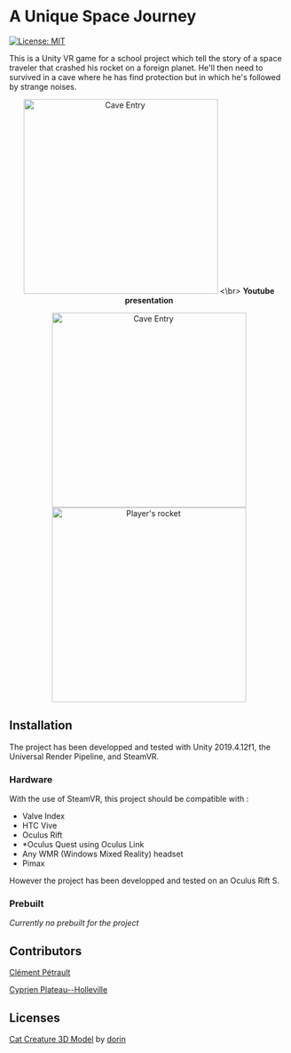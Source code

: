 # A Unique Space Journey

[![License: MIT](https://img.shields.io/badge/License-MIT-yellow.svg)](https://opensource.org/licenses/MIT)

This is a Unity VR game for a school project which tell the story of a space traveler that crashed his rocket on a foreign planet. He'll then need to survived in a cave where he has find protection but in which he's followed by strange noises.

<p align="center">
  <a href="https://www.youtube.com/watch?v=_ASvNGurleg"><img src="https://img.youtube.com/vi/_ASvNGurleg/0.jpg" alt="Cave Entry" width="350"/></a>
  <\br>
  <b>Youtube presentation</b>
</p>

<p align="center">
<img src="https://github.com/PlathC/AUniqueSpaceJourney/blob/main/readme_image/cave_entry.png" alt="Cave Entry" width="350"/><img src="https://github.com/PlathC/AUniqueSpaceJourney/blob/main/readme_image/rocket.png" alt="Player's rocket" width="350"/>
</p>

## Installation

The project has been developped and tested with Unity 2019.4.12f1, the Universal Render Pipeline, and SteamVR.

### Hardware

With the use of SteamVR, this project should be compatible with :

- Valve Index
- HTC Vive
- Oculus Rift
- *Oculus Quest using Oculus Link
- Any WMR (Windows Mixed Reality) headset
- Pimax

However the project has been developped and tested on an Oculus Rift S.

### Prebuilt 

*Currently no prebuilt for the project*

## Contributors

[Clément Pétrault](https://github.com/fatalkiller)

[Cyprien Plateau--Holleville](https://github.com/PlathC)

## Licenses

[Cat Creature 3D Model](https://sketchfab.com/3d-models/cat-creature-b475f985a90640648746a8e5371f0505) by [dorin](https://sketchfab.com/dorin)
